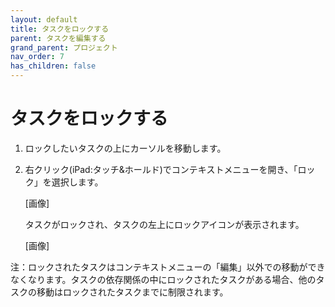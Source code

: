 ```yaml
---
layout: default
title: タスクをロックする
parent: タスクを編集する
grand_parent: プロジェクト
nav_order: 7
has_children: false
---
```


# タスクをロックする

1. ロックしたいタスクの上にカーソルを移動します。
2. 右クリック(iPad:タッチ&ホールド)でコンテキストメニューを開き、「ロック」を選択します。
    
    [画像]
    
    タスクがロックされ、タスクの左上にロックアイコンが表示されます。
    
    [画像]
    

注：ロックされたタスクはコンテキストメニューの「編集」以外での移動ができなくなります。タスクの依存関係の中にロックされたタスクがある場合、他のタスクの移動はロックされたタスクまでに制限されます。
